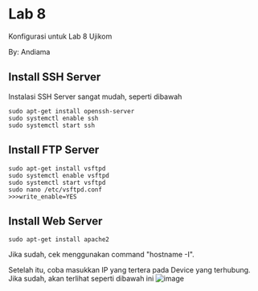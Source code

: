 # Lab 8
Konfigurasi untuk Lab 8 Ujikom

By: Andiama

## Install SSH Server
Instalasi SSH Server sangat mudah, seperti dibawah
```
sudo apt-get install openssh-server
sudo systemctl enable ssh
sudo systemctl start ssh
```

## Install FTP Server
```
sudo apt-get install vsftpd
sudo systemctl enable vsftpd
sudo systemctl start vsftpd
sudo nano /etc/vsftpd.conf
>>>write_enable=YES
```

## Install Web Server
```
sudo apt-get install apache2
```

Jika sudah, cek menggunakan command "hostname -I".

Setelah itu, coba masukkan IP yang tertera pada Device yang terhubung.
Jika sudah, akan terlihat seperti dibawah ini
![image](https://user-images.githubusercontent.com/100014814/158320238-bf777677-a4a0-4266-aad2-8692b1575485.png)
